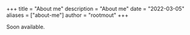 +++
title = "About me"
description = "About me"
date = "2022-03-05"
aliases = ["about-me"]
author = "rootmout"
+++

Soon available.
